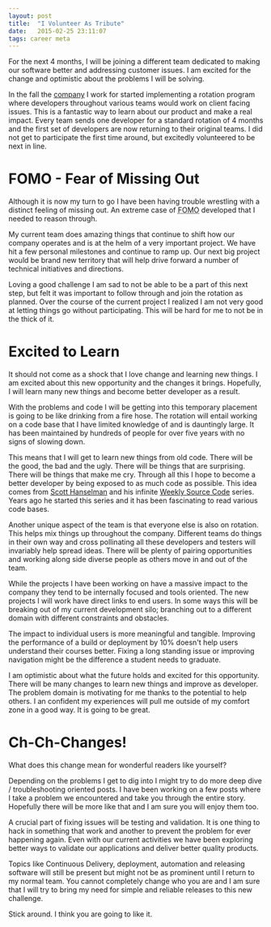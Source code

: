 ```yaml
---
layout: post
title:  "I Volunteer As Tribute"
date:   2015-02-25 23:11:07
tags: career meta
---
```


For the next 4 months, I will be joining a different team dedicated to making
our software better and addressing customer issues. I am excited for the change
and optimistic about the problems I will be solving.

In the fall the [company][d2l] I work for started implementing a rotation
program where developers throughout various teams would work on client facing
issues. This is a fantastic way to learn about our product and make a real
impact. Every team sends one developer for a standard rotation of 4 months and
the first set of developers are now returning to their original teams. I did
not get to participate the first time around, but excitedly volunteered to be
next in line.

FOMO - Fear of Missing Out
===============================================================================

Although it is now my turn to go I have been having trouble wrestling with a
distinct feeling of missing out. An extreme case of
<abbr title="Fear of Missing Out">FOMO</abbr> developed that I needed to
reason through.

My current team does amazing things that continue to shift how our company
operates and is at the helm of a very important project. We have hit a few
personal milestones and continue to ramp up. Our next big project would be
brand new territory that will help drive forward a number of technical
initiatives and directions.

Loving a good challenge I am sad to not be able to be a part of this next step,
but felt it was important to follow through and join the rotation as planned.
Over the course of the current project I realized I am not very good at letting
things go without participating. This will be hard for me to not be in the
thick of it.

Excited to Learn
===============================================================================

It should not come as a shock that I love change and learning new things. I am
excited about this new opportunity and the changes it brings. Hopefully,
I will learn many new things and become better developer as a result.

With the problems and code I will be getting into this temporary placement is
going to be like drinking from a fire hose. The rotation will entail working on
a code base that I have limited knowledge of and is dauntingly large. It has
been maintained by hundreds of people for over five years with no signs of
slowing down.

This means that I will get to learn new things from old code. There will be the
good, the bad and the ugly. There will be things that are surprising. There
will be things that make me cry. Through all this I hope to become a better
developer by being exposed to as much code as possible. This idea comes from
[Scott Hanselman][hanselman] and his infinite [Weekly Source Code][source]
series. Years ago he started this series and it has been fascinating to read
various code bases.

Another unique aspect of the team is that everyone else is also on rotation.
This helps mix things up throughout the company. Different teams do things
in their own way and cross pollinating all these developers and testers will
invariably help spread ideas. There will be plenty of pairing opportunities
and working along side diverse people as others move in and out of the team.

While the projects I have been working on have a massive impact to the company
they tend to be internally focused and tools oriented. The new projects I will
work have direct links to end users. In some ways this will be breaking out of
my current development silo; branching out to a different domain with
different constraints and obstacles.

The impact to individual users is more meaningful and tangible. Improving the
performance of a build or deployment by 10% doesn't help users understand their
courses better. Fixing a long standing issue or improving navigation might be
the difference a student needs to graduate.

I am optimistic about what the future holds and excited for this opportunity.
There will be many changes to learn new things and improve as developer. The
problem domain is motivating for me thanks to the potential to help others. I
an confident my experiences will pull me outside of my comfort zone in a good
way. It is going to be great.

Ch-Ch-Changes!
===============================================================================

What does this change mean for wonderful readers like yourself?

Depending on the problems I get to dig into I might try to do more deep dive /
troubleshooting oriented posts. I have been working on a few posts where I take
a problem we encountered and take you through the entire story. Hopefully there
will be more like that and I am sure you will enjoy them too.

A crucial part of fixing issues will be testing and validation. It is one thing
to hack in something that work and another to prevent the problem for ever
happening again. Even with our current activities we have been exploring better
ways to validate our applications and deliver better quality products.

Topics like Continuous Delivery, deployment, automation and releasing software
will still be present but might not be as prominent until I return to my normal
team. You cannot completely change who you are and I am sure that I will try to
bring my need for simple and reliable releases to this new challenge.

Stick around. I think you are going to like it.

[d2l]: http://www.d2l.com/
[hanselman]: http://www.hanselman.com/blog/
[source]: http://www.hanselman.com/blog/CategoryView.aspx?category=Source+Code
